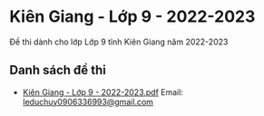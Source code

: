 # Kiên Giang - Lớp 9 - 2022-2023

Đề thi dành cho lớp Lớp 9 tỉnh Kiên Giang năm 2022-2023

## Danh sách đề thi

- [Kiên Giang - Lớp 9 - 2022-2023.pdf](Kiên%20Giang%20-%20Lớp%209%20-%202022-2023.pdf)
Email: leduchuy0906336993@gmail.com

